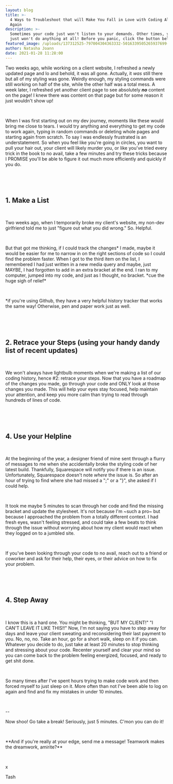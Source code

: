 ```yaml
---
layout: blog
title: >-
  4 Ways to Troubleshoot that will Make You Fall in Love with Coding All Over
  Again
description: >-
  Sometimes your code just won't listen to your demands. Other times, your code
  just won't do anything at all! Before you panic, click the button below.
featured_image: /uploads/137312525-797004304363332-5016339505265937699-n.jpg
author: Natasha Joann
date: 2021-01-28 11:28:00
---
```


Two weeks ago, while working on a client website, I refreshed a newly updated page and lo and behold, it was all gone. Actually, it *was* still there but all of my styling was gone. Weirdly enough, my styling commands were still working on half of the site, while the other half was a total mess. A week later, I refreshed yet another client page to see absolutely ***no*** content on the page\! I knew there was content on that page but for some reason it just wouldn't show up\!&nbsp;

&nbsp;

When I was first starting out on my dev journey, moments like these would bring me close to tears. I would try anything and everything to get my code to work again, typing in random commands or deleting whole pages and starting again from scratch. To say I was endlessly frustrated is an understatement. So when you feel like you're going in circles, you want to pull your hair out, your client will likely murder you, or like you've tried every trick in the book to no avail, take a few minutes and try these tricks because I PROMISE you'll be able to figure it out much more efficiently and quickly if you do.&nbsp;

&nbsp;

&nbsp;

## 1\. Make a List

&nbsp;

Two weeks ago, when I temporarily broke my client's website, my non-dev girlfriend told me to just "figure out what you did wrong." So. Helpful.

&nbsp;

But that got me thinking, if I could track the changes\* I made, maybe it would be easier for me to narrow in on the right sections of code so I could find the problem faster. When I got to the third item on the list, I remembered I had just written in a new media query and maybe, just MAYBE, I had forgotten to add in an extra bracket at the end. I ran to my computer, jumped into my code, and just as I thought, no bracket. \*cue the huge sigh of relief\*

&nbsp;

\*if you're using Github, they have a very helpful history tracker that works the same way\! Otherwise, pen and paper work just as well.&nbsp;

&nbsp;

&nbsp;

## 2\. Retrace your Steps (using your handy dandy list of recent updates)

&nbsp;

We won't always have lightbulb moments when we're making a list of our coding history, hence \#2: retrace your steps. Now that you have a roadmap of the changes you made, go through your code and ONLY look at those changes you made. This will help your eyes stay focused, help maintain your attention, and keep you more calm than trying to read through hundreds of lines of code.&nbsp;

&nbsp;

&nbsp;

## 4\. Use your Helpline&nbsp;

&nbsp;

At the beginning of the year, a designer friend of mine sent through a flurry of messages to me when she accidentally broke the styling code of her latest build. Thankfully, Squarespace will notify you if there is an issue. Unfortunately, Squarespace doesn't note&nbsp;*where*&nbsp;the issue is. So after an hour of trying to find where she had missed a ";" or a "\}", she asked if I could help.&nbsp;

&nbsp;

It took me maybe 5 minutes to scan through her code and find the missing bracket and update the stylesheet. It's not because I'm ~such a pro~ but because I approached the problem from a totally different context. I had fresh eyes, wasn't feeling stressed, and could take a few beats to think through the issue without worrying about how my client would react when they logged on to a jumbled site.&nbsp;

&nbsp;

If you've been looking through your code to no avail, reach out to a friend or coworker and ask for their help, their eyes, or their advice on how to fix your problem.

&nbsp;

&nbsp;

## 4\. Step Away

&nbsp;

I know this is a hard one. You might be thinking, "BUT MY CLIENT\!" "I CAN'T LEAVE IT LIKE THIS\!\!" Now, I'm not saying you have to step away for days and leave your client sweating and reconsidering their last payment to you. No, no, no. Take an hour, go for a short walk, sleep on it if you can. Whatever you decide to do, just take at least 20 minutes to stop thinking and stressing about your code. Recenter yourself and clear your mind so you can come back to the problem feeling energized, focused, and ready to get shit done.&nbsp;

&nbsp;

So many times after I've spent hours trying to make code work and then forced myself to just sleep on it. More often than not I've been able to log on again and find and fix my mistakes in under 10 minutes.&nbsp;

&nbsp;

\--&nbsp;

Now shoo\! Go take a break\! Seriously, just 5 minutes. C'mon you can do it\!

&nbsp;

\*\*And if you're really at your edge, send me a message\! Teamwork makes the dreamwork, amirite?\*\*

&nbsp;

x

Tash

&nbsp;
